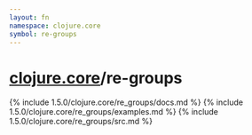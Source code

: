 ```yaml
---
layout: fn
namespace: clojure.core
symbol: re-groups
---
```


# [clojure.core](../)/re-groups

{% include 1.5.0/clojure.core/re_groups/docs.md %}
{% include 1.5.0/clojure.core/re_groups/examples.md %}
{% include 1.5.0/clojure.core/re_groups/src.md %}

